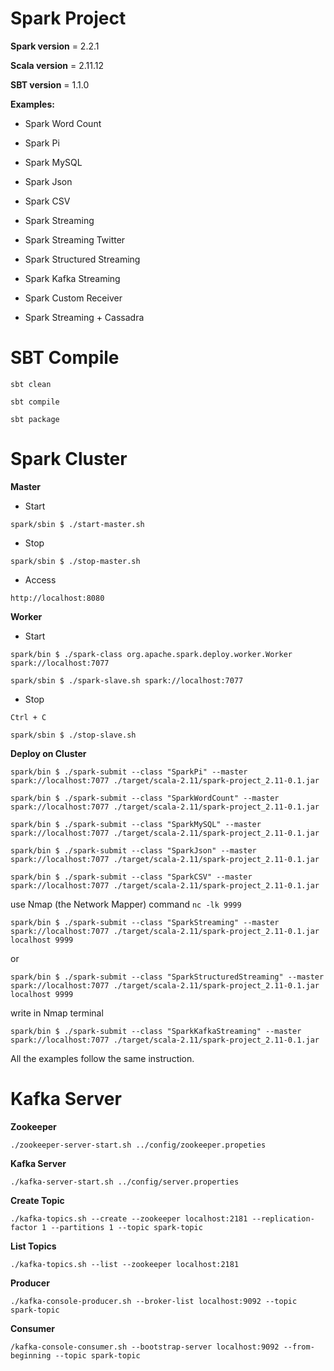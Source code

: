 # Spark Project

**Spark version** = 2.2.1

**Scala version** = 2.11.12

**SBT version** = 1.1.0

**Examples:**

 - Spark Word Count
 
 - Spark Pi
 
 - Spark MySQL

 - Spark Json

 - Spark CSV

 - Spark Streaming
 
 - Spark Streaming Twitter

 - Spark Structured Streaming

 - Spark Kafka Streaming
 
 - Spark Custom Receiver
 
 - Spark Streaming + Cassadra
 
# SBT Compile

`sbt clean`

`sbt compile`

`sbt package` 
 
 
# Spark Cluster

  **Master**

 - Start
 
 `spark/sbin $ ./start-master.sh `
 
 - Stop 
 
 `spark/sbin $ ./stop-master.sh` 
 
 - Access
 
 `http://localhost:8080`
 
 **Worker**
   
 - Start
 
 `spark/bin $ ./spark-class org.apache.spark.deploy.worker.Worker spark://localhost:7077`

 `spark/sbin $ ./spark-slave.sh spark://localhost:7077`
 
 - Stop
 
 `Ctrl + C`

 `spark/sbin $ ./stop-slave.sh`
 
 **Deploy on Cluster**
 
 `spark/bin $ ./spark-submit --class "SparkPi" --master spark://localhost:7077 ./target/scala-2.11/spark-project_2.11-0.1.jar`
 
 `spark/bin $ ./spark-submit --class "SparkWordCount" --master spark://localhost:7077 ./target/scala-2.11/spark-project_2.11-0.1.jar`
 
 `spark/bin $ ./spark-submit --class "SparkMySQL" --master spark://localhost:7077 ./target/scala-2.11/spark-project_2.11-0.1.jar`

 `spark/bin $ ./spark-submit --class "SparkJson" --master spark://localhost:7077 ./target/scala-2.11/spark-project_2.11-0.1.jar`

 `spark/bin $ ./spark-submit --class "SparkCSV" --master spark://localhost:7077 ./target/scala-2.11/spark-project_2.11-0.1.jar`

 use Nmap (the Network Mapper) command `nc -lk 9999`
 
 `spark/bin $ ./spark-submit --class "SparkStreaming" --master spark://localhost:7077 ./target/scala-2.11/spark-project_2.11-0.1.jar localhost 9999` 
 
 or
 
 `spark/bin $ ./spark-submit --class "SparkStructuredStreaming" --master spark://localhost:7077 ./target/scala-2.11/spark-project_2.11-0.1.jar localhost 9999`
 
 write in Nmap terminal

 `spark/bin $ ./spark-submit --class "SparkKafkaStreaming" --master spark://localhost:7077 ./target/scala-2.11/spark-project_2.11-0.1.jar`
 
 All the examples follow the same instruction. 

# Kafka Server

 **Zookeeper**

 `./zookeeper-server-start.sh ../config/zookeeper.propeties`

 **Kafka Server**

 `./kafka-server-start.sh ../config/server.properties`

 **Create Topic**

 `./kafka-topics.sh --create --zookeeper localhost:2181 --replication-factor 1 --partitions 1 --topic spark-topic`

 **List Topics**

 `./kafka-topics.sh --list --zookeeper localhost:2181`

 **Producer**

 `./kafka-console-producer.sh --broker-list localhost:9092 --topic spark-topic`
 
 **Consumer**
 
 `/kafka-console-consumer.sh --bootstrap-server localhost:9092 --from-beginning --topic spark-topic`

